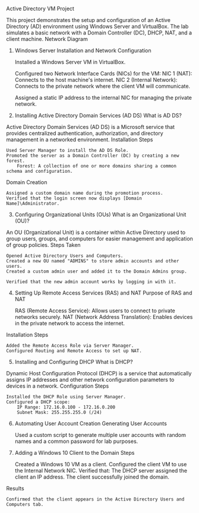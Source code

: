 Active Directory VM Project

This project demonstrates the setup and configuration of an Active Directory (AD) environment using Windows Server and VirtualBox. The lab simulates a basic network with a Domain Controller (DC), DHCP, NAT, and a client machine.
Network Diagram

1. Windows Server Installation and Network Configuration

    Installed a Windows Server VM in VirtualBox.

    Configured two Network Interface Cards (NICs) for the VM:
        NIC 1 (NAT): Connects to the host machine's internet.
        NIC 2 (Internal Network): Connects to the private network where the client VM will communicate.

    Assigned a static IP address to the internal NIC for managing the private network.

2. Installing Active Directory Domain Services (AD DS)
What is AD DS?

Active Directory Domain Services (AD DS) is a Microsoft service that provides centralized authentication, authorization, and directory management in a networked environment.
Installation Steps

    Used Server Manager to install the AD DS Role.
    Promoted the server as a Domain Controller (DC) by creating a new forest.
        Forest: A collection of one or more domains sharing a common schema and configuration.

Domain Creation

    Assigned a custom domain name during the promotion process.
    Verified that the login screen now displays [Domain Name]\Administrator.

3. Configuring Organizational Units (OUs)
What is an Organizational Unit (OU)?

An OU (Organizational Unit) is a container within Active Directory used to group users, groups, and computers for easier management and application of group policies.
Steps Taken

    Opened Active Directory Users and Computers.
    Created a new OU named "ADMINS" to store admin accounts and other users.
    Created a custom admin user and added it to the Domain Admins group.

    Verified that the new admin account works by logging in with it.

4. Setting Up Remote Access Services (RAS) and NAT
Purpose of RAS and NAT

    RAS (Remote Access Service): Allows users to connect to private networks securely.
    NAT (Network Address Translation): Enables devices in the private network to access the internet.

Installation Steps

    Added the Remote Access Role via Server Manager.
    Configured Routing and Remote Access to set up NAT.

5. Installing and Configuring DHCP
What is DHCP?

Dynamic Host Configuration Protocol (DHCP) is a service that automatically assigns IP addresses and other network configuration parameters to devices in a network.
Configuration Steps

    Installed the DHCP Role using Server Manager.
    Configured a DHCP scope:
        IP Range: 172.16.0.100 - 172.16.0.200
        Subnet Mask: 255.255.255.0 (/24)

6. Automating User Account Creation
Generating User Accounts

    Used a custom script to generate multiple user accounts with random names and a common password for lab purposes.

7. Adding a Windows 10 Client to the Domain
Steps

    Created a Windows 10 VM as a client.
    Configured the client VM to use the Internal Network NIC.
    Verified that:
        The DHCP server assigned the client an IP address.
        The client successfully joined the domain.

Results

    Confirmed that the client appears in the Active Directory Users and Computers tab.
